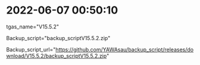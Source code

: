 # 2022-06-07 00:50:10

tgas_name="V15.5.2"

Backup_script="backup_scriptV15.5.2.zip"

Backup_script_url="https://github.com/YAWAsau/backup_script/releases/download/V15.5.2/backup_scriptV15.5.2.zip"
